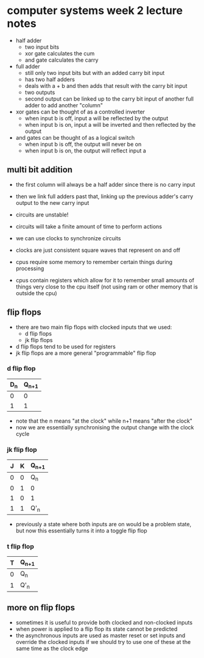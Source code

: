 # computer systems week 2 lecture notes

- half adder
  - two input bits
  - xor gate calculates the cum
  - and gate calculates the carry
- full adder
  - still only two input bits but with an added carry bit input
  - has two half adders
  - deals with a + b and then adds that result with the carry bit input
  - two outputs
  - second output can be linked up to the carry bit input of another full adder to add another "column"
- xor gates can be thought of as a controlled inverter
  - when input b is off, input a will be reflected by the output
  - when input b is on, input a will be inverted and then reflected by the output
- and gates can be thought of as a logical switch
  - when input b is off, the output will never be on
  - when input b is on, the output will reflect input a

## multi bit addition

- the first column will always be a half adder since there is no carry input
- then we link full adders past that, linking up the previous adder's carry output to the new carry input

- circuits are unstable!
- circuits will take a finite amount of time to perform actions
- we can use clocks to synchronize circuits
- clocks are just consistent square waves that represent on and off
- cpus require some memory to remember certain things during processing
- cpus contain registers which allow for it to remember small amounts of things very close to the cpu itself (not using ram or other memory that is outside the cpu)

## flip flops

- there are two main flip flops with clocked inputs that we used:
  - d flip flops
  - jk flip flops
- d flip flops tend to be used for registers
- jk flip flops are a more general "programmable" flip flop

### d flip flop

| D<sub>n</sub> | Q<sub>n+1</sub> |
| ------------- | --------------- |
| 0             | 0               |
| 1             | 1               |

- note that the n means "at the clock" while n+1 means "after the clock"
- now we are essentially synchronising the output change with the clock cycle

### jk flip flop

| J | K | Q<sub>n+1</sub> |
| - | - | --------------- |
| 0 | 0 | Q<sub>n</sub>   |
| 0 | 1 | 0               |
| 1 | 0 | 1               |
| 1 | 1 | Q'<sub>n</sub>  |

- previously a state where both inputs are on would be a problem state, but now this essentially turns it into a toggle flip flop

### t flip flop

| T | Q<sub>n+1     |
| - | ------------- |
| 0 | Q<sub>n       |
| 1 | Q'<sub>n</sub>|

## more on flip flops

- sometimes it is useful to provide both clocked and non-clocked inputs
- when power is applied to a flip flop its state cannot be predicted
- the asynchronous inputs are used as master reset or set inputs and override the clocked inputs if we should try to use one of these at the same time as the clock edge
